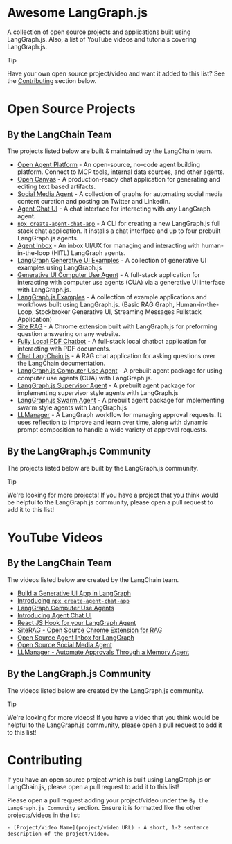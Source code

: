 # Awesome LangGraph.js

A collection of open source projects and applications built using LangGraph.js. Also, a list of YouTube videos and tutorials covering LangGraph.js.

> [!TIP]
> Have your own open source project/video and want it added to this list? See the [Contributing](#contributing) section below.

# Open Source Projects

## By the LangChain Team

The projects listed below are built & maintained by the LangChain team.

- [Open Agent Platform](https://github.com/langchain-ai/open-agent-platform) - An open-source, no-code agent building platform. Connect to MCP tools, internal data sources, and other agents.
- [Open Canvas](https://github.com/langchain-ai/open-canvas) - A production-ready chat application for generating and editing text based artifacts.
- [Social Media Agent](https://github.com/langchain-ai/social-media-agent) - A collection of graphs for automating social media content curation and posting on Twitter and LinkedIn.
- [Agent Chat UI](https://github.com/langchain-ai/agent-chat-ui) - A chat interface for interacting with _any_ LangGraph agent.
- [`npx create-agent-chat-app`](https://github.com/langchain-ai/create-agent-chat-app) - A CLI for creating a new LangGraph.js full stack chat application. It installs a chat interface and up to four prebuilt LangGraph.js agents.
- [Agent Inbox](https://github.com/langchain-ai/agent-inbox) - An inbox UI/UX for managing and interacting with human-in-the-loop (HITL) LangGraph agents.
- [LangGraph Generative UI Examples](https://github.com/langchain-ai/langgraphjs-gen-ui-examples) - A collection of generative UI examples using LangGraph.js
- [Generative UI Computer Use Agent](https://github.com/bracesproul/gen-ui-computer-use) - A full-stack application for interacting with computer use agents (CUA) via a generative UI interface with LangGraph.js.
- [LangGraph.js Examples](https://github.com/bracesproul/langgraphjs-examples) - A collection of example applications and workflows built using LangGraph.js. (Basic RAG Graph, Human-in-the-Loop, Stockbroker Generative UI, Streaming Messages Fullstack Application)
- [Site RAG](https://github.com/bracesproul/site-rag) - A Chrome extension built with LangGraph.js for preforming question answering on any website.
- [Fully Local PDF Chatbot](https://github.com/jacoblee93/fully-local-pdf-chatbot) - A full-stack local chatbot application for interacting with PDF documents.
- [Chat LangChain.js](https://github.com/langchain-ai/chat-langchainjs) - A RAG chat application for asking questions over the LangChain documentation.
- [LangGraph.js Computer Use Agent](https://github.com/langchain-ai/langgraphjs/tree/main/libs/langgraph-cua) - A prebuilt agent package for using computer use agents (CUA) with LangGraph.js.
- [LangGraph.js Supervisor Agent](https://github.com/langchain-ai/langgraphjs/tree/main/libs/langgraph-supervisor) - A prebuilt agent package for implementing supervisor style agents with LangGraph.js
- [LangGraph.js Swarm Agent](https://github.com/langchain-ai/langgraphjs/tree/main/libs/langgraph-swarm) - A prebuilt agent package for implementing swarm style agents with LangGraph.js
- [LLManager](https://github.com/langchain-ai/llmanager) - A LangGraph workflow for managing approval requests. It uses reflection to improve and learn over time, along with dynamic prompt composition to handle a wide variety of approval requests.

## By the LangGraph.js Community

The projects listed below are built by the LangGraph.js community.

> [!TIP]
> We're looking for more projects! If you have a project that you think would be helpful to the LangGraph.js community, please open a pull request to add it to this list!

# YouTube Videos

## By the LangChain Team

The videos listed below are created by the LangChain team.

- [Build a Generative Ul App in LangGraph](https://youtu.be/sCqN01R8nIQ)
- [Introducing `npx create-agent-chat-app`](https://youtu.be/DJXYUxoWkOU)
- [LangGraph Computer Use Agents](https://youtu.be/ndCFqT6xFQ4)
- [Introducing Agent Chat UI](https://youtu.be/lInrwVnZ83o)
- [React JS Hook for your LangGraph Agent](https://youtu.be/h8rML95qWX8)
- [SiteRAG - Open Source Chrome Extension for RAG](https://youtu.be/Af0Dz9bxcWY)
- [Open Source Agent Inbox for LangGraph](https://youtu.be/gF341XMN8cY)
- [Open Source Social Media Agent](https://youtu.be/TmTl5FMgkCQ)
- [LLManager - Automate Approvals Through a Memory Agent](https://youtu.be/uqRK_aJBR2w)

## By the LangGraph.js Community

The videos listed below are created by the LangGraph.js community.

> [!TIP]
> We're looking for more videos! If you have a video that you think would be helpful to the LangGraph.js community, please open a pull request to add it to this list!

# Contributing

If you have an open source project which is built using LangGraph.js or LangChain.js, please open a pull request to add it to this list!

Please open a pull request adding your project/video under the `By the LangGraph.js Community` section. Ensure it is formatted like the other projects/videos in the list:

```
- [Project/Video Name](project/video URL) - A short, 1-2 sentence description of the project/video.
```

